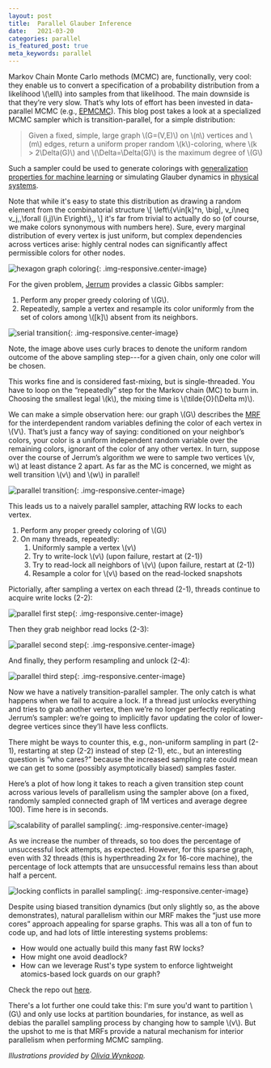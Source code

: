 ```yaml
---
layout: post
title:  Parallel Glauber Inference
date:   2021-03-20
categories: parallel
is_featured_post: true
meta_keywords: parallel
---
```


Markov Chain Monte Carlo methods (MCMC) are, functionally, very cool: they enable us to convert a specification of a probability distribution from a likelihood \\(\ell\\) into samples from that likelihood. The main downside is that they’re very slow. That’s why lots of effort has been invested in data-parallel MCMC (e.g., [EPMCMC](http://willieneis.github.io/research/embParMCMC/index.html)). This blog post takes a look at a specialized MCMC sampler which is transition-parallel, for a simple distribution:

> Given a fixed, simple, large graph \\(G=(V,E)\\) on \\(n\\) vertices and \\(m\\) edges, return a uniform proper random \\(k\\)-coloring, where \\(k > 2\Delta(G)\\) and \\(\Delta=\Delta(G)\\) is the maximum degree of \\(G\\)

Such a sampler could be used to generate colorings with [generalization properties for machine learning](https://arxiv.org/abs/2006.03779) or simulating Glauber dynamics in [physical systems](https://link.springer.com/chapter/10.1007/978-3-540-48115-7_2).

Note that while it's easy to state this distribution as drawing a random element from the combinatorial structure
\\[
\left\\{v\in[k]^n\, \big|\, v\_i\neq v\_j\,\,\forall (i,j)\in E\right\\}\,,
\\]
it's far from trivial to actually do so (of course, we make colors synonymous with numbers here). Sure, every marginal distribution of every vertex is just uniform, but complex dependencies across vertices arise: highly central nodes can significantly affect permissible colors for other nodes.

![hexagon graph coloring](/assets/2021-03-20-parallel-glauber-inference/hexagon.png){: .img-responsive.center-image}

For the given problem, [Jerrum](https://onlinelibrary.wiley.com/doi/abs/10.1002/rsa.3240070205) provides a classic Gibbs sampler:

1. Perform any proper greedy coloring of \\(G\\).
2. Repeatedly, sample a vertex and resample its color uniformly from the set of colors among \\([k]\\) absent from its neighbors.

![serial transition](/assets/2021-03-20-parallel-glauber-inference/serial-transition.png){: .img-responsive.center-image}

Note, the image above uses curly braces to denote the uniform random outcome of the above sampling step---for a given chain, only one color will be chosen.

This works fine and is considered fast-mixing, but is single-threaded. You have to loop on the “repeatedly” step for the Markov chain (MC) to burn in. Choosing the smallest legal \\(k\\), the mixing time is \\(\tilde{O}(\Delta m)\\).

We can make a simple observation here: our graph \\(G\\) describes the [MRF](https://en.wikipedia.org/wiki/Markov_random_field) for the interdependent random variables defining the color of each vertex in \\(V\\). That’s just a fancy way of saying: conditioned on your neighbor’s colors, your color is a uniform independent random variable over the remaining colors, ignorant of the color of any other vertex. In turn, suppose over the course of Jerrum’s algorithm we were to sample two vertices \\(v, w\\) at least distance 2 apart. As far as the MC is concerned, we might as well transition \\(v\\) and \\(w\\) in parallel!

![parallel transition](/assets/2021-03-20-parallel-glauber-inference/parallel-transition.png){: .img-responsive.center-image}

This leads us to a naively parallel sampler, attaching RW locks to each vertex.

1. Perform any proper greedy coloring of \\(G\\)
2. On many threads, repeatedly:
   1. Uniformly sample a vertex \\(v\\)
   1. Try to write-lock \\(v\\) (upon failure, restart at (2-1))
   1. Try to read-lock all neighbors of \\(v\\) (upon failure, restart at (2-1))
   1. Resample a color for \\(v\\) based on the read-locked snapshots

Pictorially, after sampling a vertex on each thread (2-1), threads continue to acquire write locks (2-2):

![parallel first step](/assets/2021-03-20-parallel-glauber-inference/parallel-1.png){: .img-responsive.center-image}

Then they grab neighbor read locks (2-3):

![parallel second step](/assets/2021-03-20-parallel-glauber-inference/parallel-2.png){: .img-responsive.center-image}

And finally, they perform resampling and unlock (2-4):

![parallel third step](/assets/2021-03-20-parallel-glauber-inference/parallel-3.png){: .img-responsive.center-image}

Now we have a natively transition-parallel sampler. The only catch is what happens when we fail to acquire a lock. If a thread just unlocks everything and tries to grab another vertex, then we’re no longer perfectly replicating Jerrum’s sampler: we’re going to implicitly favor updating the color of lower-degree vertices since they’ll have less conflicts.

There might be ways to counter this, e.g., non-uniform sampling in part (2-1), restarting at step (2-2) instead of step (2-1), etc., but an interesting question is “who cares?” because the increased sampling rate could mean we can get to some (possibly asymptotically biased) samples faster.

Here’s a plot of how long it takes to reach a given transition step count across various levels of parallelism using the sampler above (on a fixed, randomly sampled connected graph of 1M vertices and average degree 100). Time here is in seconds.

![scalability of parallel sampling](/assets/2021-03-20-parallel-glauber-inference/scale.png){: .img-responsive.center-image}

As we increase the number of threads, so too does the percentage of unsuccessful lock attempts, as expected. However, for this sparse graph, even with 32 threads (this is hyperthreading 2x for 16-core machine), the percentage of lock attempts that are unsuccessful remains less than about half a percent.

![locking conflicts in parallel sampling](/assets/2021-03-20-parallel-glauber-inference/conflict.png){: .img-responsive.center-image}

Despite using biased transition dynamics (but only slightly so, as the above demonstrates), natural parallelism within our MRF makes the “just use more cores” approach appealing for sparse graphs. This was all a ton of fun to code up, and had lots of little interesting systems problems:

* How would one actually build this many fast RW locks?
* How might one avoid deadlock?
* How can we leverage Rust's type system to enforce lightweight atomics-based lock guards on our graph?

Check the repo out [here](https://github.com/vlad17/glauber).

There's a lot further one could take this: I'm sure you'd want to partition \\(G\\) and only use locks at partition boundaries, for instance, as well as debias the parallel sampling process by changing how to sample \\(v\\). But the upshot to me is that MRFs provide a natural mechanism for interior parallelism when performing MCMC sampling.

_Illustrations provided by [Olivia Wynkoop](https://www.linkedin.com/in/olivia-wynkoop-b48375b2/)._

